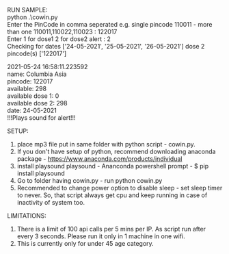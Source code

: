 RUN SAMPLE:<br />
python .\cowin.py <br />
Enter the PinCode in comma seperated e.g. single pincode 110011 - more than one 110011,110022,110023  : 122017 <br />
Enter 1 for dose1 2 for dose2 alert : 2 <br />
Checking for dates ['24-05-2021', '25-05-2021', '26-05-2021'] dose 2 pincode(s) ['122017'] <br />

2021-05-24 16:58:11.223592 <br />
name:  Columbia Asia <br />
pincode:  122017 <br />
available: 298 <br />
available dose 1: 0 <br />
available dose 2: 298 <br />
date:  24-05-2021 <br />
!!!Plays sound for alert!!! <br />


SETUP:
1. place mp3 file put in same folder with python script - cowin.py.
2. If you don't have setup of python, recommend downloading anaconda package - https://www.anaconda.com/products/individual
3. install playsound playsound - Ananconda powershell prompt - $ pip install playsound 
4. Go to folder having cowin.py - run python cowin.py
5. Recommended to change power option to disable sleep - set sleep timer to never. So, that script always get cpu and keep running in case of inactivity of system too.


LIMITATIONS:
1. There is a limit of 100 api calls per 5 mins per IP. As script run after every 3 seconds. Please run it only in 1 machine in one wifi.
2. This is currently only for under 45 age category.